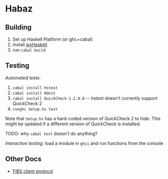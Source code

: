 Habaz
=====

Building
--------

1. Set up Haskell Platform (or ghc+cabal)
2. install [wxHaskell](http://haskell.org/haskellwiki/WxHaskell/Building).
4. run `cabal build`

Testing
-------

_Automated tests_: 

1. `cabal install hstest`
2. `cabal install HUnit`
3. `cabal install QuickCheck-1.2.0.0` -- hstest doesn't currently support QuickCheck 2
3. `runghc Setup.hs test`

Note that `Setup.hs` has a hard-coded version of QuickCheck 2 to hide. This might be updated if a different version of QuickCheck is installed.

TODO: why `cabal test` doesn't do anything?

_Interactive testing_: load a module in `ghci` and run functions from the console

Other Docs
----------

* [FIBS client protocol](http://www.fibs.com/fibs_interface.html)

